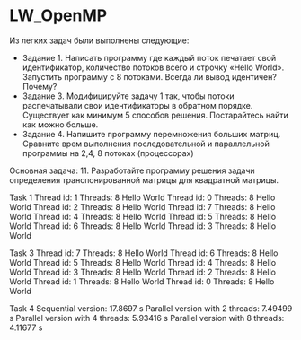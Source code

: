 # LW_OpenMP
Из легких задач были выполнены следующие:
- Задание 1. Написать программу где каждый поток печатает свой идентификатор, количество потоков всего и строчку «Hello World». Запустить программу с 8 потоками. Всегда ли вывод идентичен? Почему? 
- Задание 3. Модифицируйте задачу 1 так, чтобы потоки распечатывали свои идентификаторы в обратном порядке. Существует как минимум 5 способов решения. Постарайтесь найти как можно больше. 
- Задание 4. Напишите программу перемножения больших матриц. Сравните врем выполнения последовательной и параллельной программы на 2,4, 8 потоках (процессорах) 

Основная задача:
11. Разработайте программу решения задачи определения транспонированной матрицы для квадратной матрицы. 


Task 1
Thread id: 1     Threads: 8      Hello World
Thread id: 0     Threads: 8      Hello World
Thread id: 2     Threads: 8      Hello World
Thread id: 7     Threads: 8      Hello World
Thread id: 4     Threads: 8      Hello World
Thread id: 5     Threads: 8      Hello World
Thread id: 6     Threads: 8      Hello World
Thread id: 3     Threads: 8      Hello World

Task 3
Thread id: 7     Threads: 8      Hello World
Thread id: 6     Threads: 8      Hello World
Thread id: 5     Threads: 8      Hello World
Thread id: 4     Threads: 8      Hello World
Thread id: 3     Threads: 8      Hello World
Thread id: 2     Threads: 8      Hello World
Thread id: 1     Threads: 8      Hello World
Thread id: 0     Threads: 8      Hello World

Task 4
Sequential version: 17.8697 s
Parallel version with 2 threads: 7.49499 s
Parallel version with 4 threads: 5.93416 s
Parallel version with 8 threads: 4.11677 s
